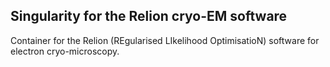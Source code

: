 Singularity for the Relion cryo-EM software
-------------------------------------------
Container for the Relion (REgularised LIkelihood OptimisatioN) software for electron cryo-microscopy.
